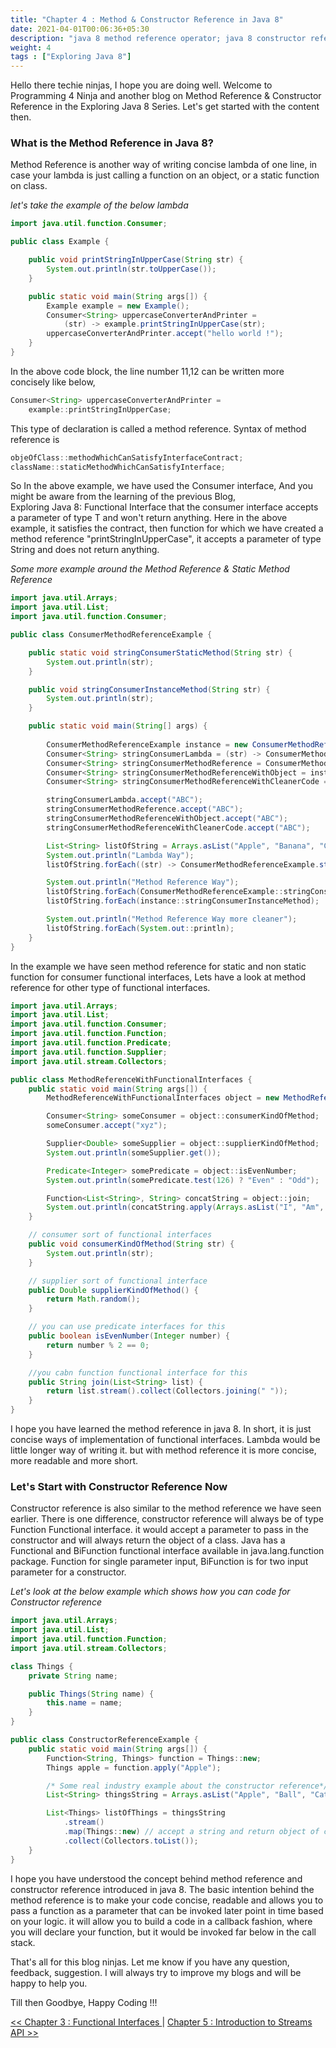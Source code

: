 ```yaml
---
title: "Chapter 4 : Method & Constructor Reference in Java 8"
date: 2021-04-01T00:06:36+05:30
description: "java 8 method reference operator; java 8 constructor reference operator; double colan operator in java 8; :: operator in java 8"
weight: 4
tags : ["Exploring Java 8"]
---
```


Hello there techie ninjas, I hope you are doing well. 
Welcome to Programming 4 Ninja and another blog on Method Reference & Constructor Reference in the Exploring Java 8 Series. 
Let's get started with the content then.


### What is the Method Reference in Java 8?
Method Reference is another way of writing concise lambda of one line, in case your lambda is just calling a 
function on an object, or a static function on class. 

*let's take the example of the below lambda*

```java
import java.util.function.Consumer;

public class Example {

    public void printStringInUpperCase(String str) {
        System.out.println(str.toUpperCase());
    }

    public static void main(String args[]) {
        Example example = new Example();
        Consumer<String> uppercaseConverterAndPrinter = 
            (str) -> example.printStringInUpperCase(str);
        uppercaseConverterAndPrinter.accept("hello world !");
    }
}
```


In the above code block, the line number 11,12 can be written more concisely like below,

```java
Consumer<String> uppercaseConverterAndPrinter = 
    example::printStringInUpperCase;
```
This type of declaration is called a method reference. Syntax of method reference is

```java
objeOfClass::methodWhichCanSatisfyInterfaceContract;
className::staticMethodWhichCanSatisfyInterface;
```

So In the above example, we have used the Consumer interface, And you might be aware from the learning of the previous Blog,  
Exploring Java 8: Functional Interface that the consumer interface accepts a parameter of type T and won't return anything. 
Here in the above example, it satisfies the contract, then function for which we have created a method reference "printStringInUpperCase", 
it accepts a parameter of type String and does not return anything.

*Some more example around the Method Reference & Static Method Reference*
```java
import java.util.Arrays;
import java.util.List;
import java.util.function.Consumer;

public class ConsumerMethodReferenceExample {

    public static void stringConsumerStaticMethod(String str) {
        System.out.println(str);
    }

    public void stringConsumerInstanceMethod(String str) {
        System.out.println(str);
    }

    public static void main(String[] args) {
        
        ConsumerMethodReferenceExample instance = new ConsumerMethodReferenceExample();
        Consumer<String> stringConsumerLambda = (str) -> ConsumerMethodReferenceExample.stringConsumerStaticMethod(str);
        Consumer<String> stringConsumerMethodReference = ConsumerMethodReferenceExample::stringConsumerStaticMethod;
        Consumer<String> stringConsumerMethodReferenceWithObject = instance::stringConsumerInstanceMethod;
        Consumer<String> stringConsumerMethodReferenceWithCleanerCode = System.out::println;

        stringConsumerLambda.accept("ABC");
        stringConsumerMethodReference.accept("ABC");
        stringConsumerMethodReferenceWithObject.accept("ABC");
        stringConsumerMethodReferenceWithCleanerCode.accept("ABC");

        List<String> listOfString = Arrays.asList("Apple", "Banana", "Cat", "Dog");
        System.out.println("Lambda Way");
        listOfString.forEach((str) -> ConsumerMethodReferenceExample.stringConsumerStaticMethod(str));

        System.out.println("Method Reference Way");
        listOfString.forEach(ConsumerMethodReferenceExample::stringConsumerStaticMethod);
        listOfString.forEach(instance::stringConsumerInstanceMethod);

        System.out.println("Method Reference Way more cleaner");
        listOfString.forEach(System.out::println);
    }
}
```

In the example we have seen method reference for static and non static function for consumer functional interfaces, 
Lets have a look at method reference for other type of functional interfaces.

```java
import java.util.Arrays;
import java.util.List;
import java.util.function.Consumer;
import java.util.function.Function;
import java.util.function.Predicate;
import java.util.function.Supplier;
import java.util.stream.Collectors;

public class MethodReferenceWithFunctionalInterfaces {
    public static void main(String args[]) {
        MethodReferenceWithFunctionalInterfaces object = new MethodReferenceWithFunctionalInterfaces();

        Consumer<String> someConsumer = object::consumerKindOfMethod;
        someConsumer.accept("xyz");

        Supplier<Double> someSupplier = object::supplierKindOfMethod;
        System.out.println(someSupplier.get());

        Predicate<Integer> somePredicate = object::isEvenNumber;
        System.out.println(somePredicate.test(126) ? "Even" : "Odd");

        Function<List<String>, String> concatString = object::join;
        System.out.println(concatString.apply(Arrays.asList("I", "Am", "Java", "Ninja")));
    }

    // consumer sort of functional interfaces
    public void consumerKindOfMethod(String str) {
        System.out.println(str);
    }

    // supplier sort of functional interface
    public Double supplierKindOfMethod() {
        return Math.random();
    }

    // you can use predicate interfaces for this
    public boolean isEvenNumber(Integer number) {
        return number % 2 == 0;
    }

    //you cabn function functional interface for this
    public String join(List<String> list) {
        return list.stream().collect(Collectors.joining(" "));
    }
}
```

I hope you have learned the method reference in java 8. In short, it is just concise ways of implementation of functional interfaces. 
Lambda would be little longer way of writing it. but with method reference it is more concise, more readable and more short.

### Let's Start with Constructor Reference Now
Constructor reference is also similar to the method reference we have seen earlier.
There is one difference, constructor reference will always be of type Function Functional interface. 
it would accept a parameter to pass in the constructor and will always return the object of a class. 
Java has a Functional and BiFunction functional interface available in java.lang.function package. 
Function for single parameter input, BiFunction is for two input parameter for a constructor.

*Let's look at the below example which shows how you can code for Constructor reference*
```java
import java.util.Arrays;
import java.util.List;
import java.util.function.Function;
import java.util.stream.Collectors;

class Things {
    private String name;

    public Things(String name) {
        this.name = name;
    }
}

public class ConstructorReferenceExample {
    public static void main(String args[]) {
        Function<String, Things> function = Things::new;
        Things apple = function.apply("Apple");

        /* Some real industry example about the constructor reference*/
        List<String> thingsString = Arrays.asList("Apple", "Ball", "Cat", "Dog", "Egg");

        List<Things> listOfThings = thingsString
            .stream()
            .map(Things::new) // accept a string and return object of class Things
            .collect(Collectors.toList());
    }
}
```

I hope you have understood the concept behind method reference and constructor reference introduced in java 8. 
The basic intention behind the method reference is to make your code concise, 
readable and allows you to pass a function as a parameter that can be invoked later point in time based on your logic.
it will allow you to build a code in a callback fashion, where you will declare your function, 
but it would be invoked far below in the call stack.


That's all for this blog ninjas. Let me know if you have any question, feedback, suggestion. 
I will always try to improve my blogs and will be happy to help you.

Till then Goodbye, Happy Coding !!!


[<< Chapter 3 : Functional Interfaces ](/exploringjava8/chapter3/) | [Chapter 5 : Introduction to Streams API >> ](/exploringjava8/chapter5/)
